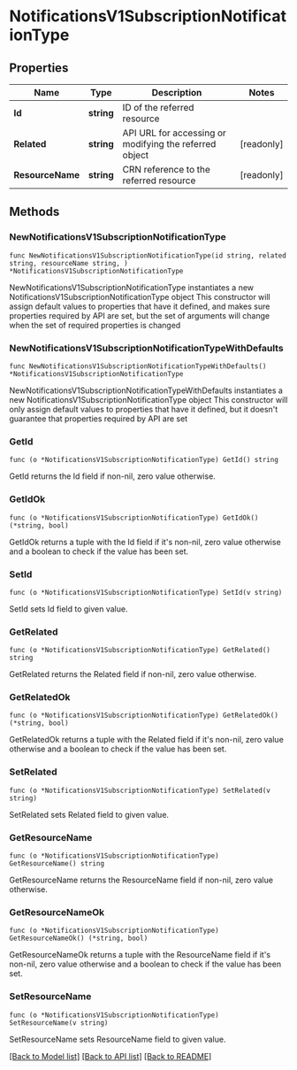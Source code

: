 # NotificationsV1SubscriptionNotificationType

## Properties

Name | Type | Description | Notes
------------ | ------------- | ------------- | -------------
**Id** | **string** | ID of the referred resource | 
**Related** | **string** | API URL for accessing or modifying the referred object | [readonly] 
**ResourceName** | **string** | CRN reference to the referred resource | [readonly] 

## Methods

### NewNotificationsV1SubscriptionNotificationType

`func NewNotificationsV1SubscriptionNotificationType(id string, related string, resourceName string, ) *NotificationsV1SubscriptionNotificationType`

NewNotificationsV1SubscriptionNotificationType instantiates a new NotificationsV1SubscriptionNotificationType object
This constructor will assign default values to properties that have it defined,
and makes sure properties required by API are set, but the set of arguments
will change when the set of required properties is changed

### NewNotificationsV1SubscriptionNotificationTypeWithDefaults

`func NewNotificationsV1SubscriptionNotificationTypeWithDefaults() *NotificationsV1SubscriptionNotificationType`

NewNotificationsV1SubscriptionNotificationTypeWithDefaults instantiates a new NotificationsV1SubscriptionNotificationType object
This constructor will only assign default values to properties that have it defined,
but it doesn't guarantee that properties required by API are set

### GetId

`func (o *NotificationsV1SubscriptionNotificationType) GetId() string`

GetId returns the Id field if non-nil, zero value otherwise.

### GetIdOk

`func (o *NotificationsV1SubscriptionNotificationType) GetIdOk() (*string, bool)`

GetIdOk returns a tuple with the Id field if it's non-nil, zero value otherwise
and a boolean to check if the value has been set.

### SetId

`func (o *NotificationsV1SubscriptionNotificationType) SetId(v string)`

SetId sets Id field to given value.


### GetRelated

`func (o *NotificationsV1SubscriptionNotificationType) GetRelated() string`

GetRelated returns the Related field if non-nil, zero value otherwise.

### GetRelatedOk

`func (o *NotificationsV1SubscriptionNotificationType) GetRelatedOk() (*string, bool)`

GetRelatedOk returns a tuple with the Related field if it's non-nil, zero value otherwise
and a boolean to check if the value has been set.

### SetRelated

`func (o *NotificationsV1SubscriptionNotificationType) SetRelated(v string)`

SetRelated sets Related field to given value.


### GetResourceName

`func (o *NotificationsV1SubscriptionNotificationType) GetResourceName() string`

GetResourceName returns the ResourceName field if non-nil, zero value otherwise.

### GetResourceNameOk

`func (o *NotificationsV1SubscriptionNotificationType) GetResourceNameOk() (*string, bool)`

GetResourceNameOk returns a tuple with the ResourceName field if it's non-nil, zero value otherwise
and a boolean to check if the value has been set.

### SetResourceName

`func (o *NotificationsV1SubscriptionNotificationType) SetResourceName(v string)`

SetResourceName sets ResourceName field to given value.



[[Back to Model list]](../README.md#documentation-for-models) [[Back to API list]](../README.md#documentation-for-api-endpoints) [[Back to README]](../README.md)


